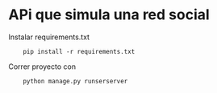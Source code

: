 # APi que simula una red social

Instalar requirements.txt

```
    pip install -r requirements.txt
```

Correr proyecto con 

```
    python manage.py runserserver 
```